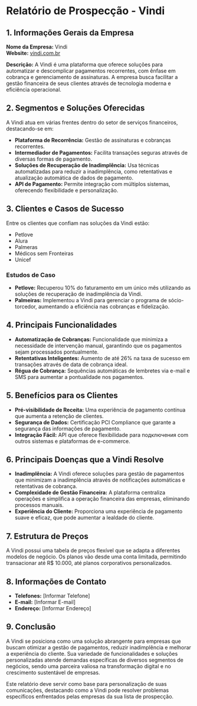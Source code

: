 # Relatório de Prospecção - Vindi

## 1. Informações Gerais da Empresa
**Nome da Empresa:** Vindi  
**Website:** [vindi.com.br](https://vindi.com.br)

**Descrição:**
A Vindi é uma plataforma que oferece soluções para automatizar e descomplicar pagamentos recorrentes, com ênfase em cobrança e gerenciamento de assinaturas. A empresa busca facilitar a gestão financeira de seus clientes através de tecnologia moderna e eficiência operacional.

## 2. Segmentos e Soluções Oferecidas
A Vindi atua em várias frentes dentro do setor de serviços financeiros, destacando-se em:

- **Plataforma de Recorrência:** Gestão de assinaturas e cobranças recorrentes.
- **Intermediador de Pagamentos:** Facilita transações seguras através de diversas formas de pagamento.
- **Soluções de Recuperação de Inadimplência:** Usa técnicas automatizadas para reduzir a inadimplência, como retentativas e atualização automática de dados de pagamento.
- **API de Pagamento:** Permite integração com múltiplos sistemas, oferecendo flexibilidade e personalização.

## 3. Clientes e Casos de Sucesso
Entre os clientes que confiam nas soluções da Vindi estão:

- Petlove
- Alura
- Palmeras
- Médicos sem Fronteiras
- Unicef

### Estudos de Caso
- **Petlove:** Recuperou 10% do faturamento em um único mês utilizando as soluções de recuperação de inadimplência da Vindi.
- **Palmeiras:** Implementou a Vindi para gerenciar o programa de sócio-torcedor, aumentando a eficiência nas cobranças e fidelização.

## 4. Principais Funcionalidades
- **Automatização de Cobranças:** Funcionalidade que minimiza a necessidade de intervenção manual, garantindo que os pagamentos sejam processados pontualmente.
- **Retentativas Inteligentes:** Aumento de até 26% na taxa de sucesso em transações através de data de cobrança ideal.
- **Régua de Cobrança:** Sequências automáticas de lembretes via e-mail e SMS para aumentar a pontualidade nos pagamentos.

## 5. Benefícios para os Clientes
- **Pré-visibilidade de Receita:** Uma experiência de pagamento contínua que aumenta a retenção de clientes.
- **Segurança de Dados:** Certificação PCI Compliance que garante a segurança das informações de pagamento.
- **Integração Fácil:** API que oferece flexibilidade para подключения com outros sistemas e plataformas de e-commerce.

## 6. Principais Doenças que a Vindi Resolve
- **Inadimplência:** A Vindi oferece soluções para gestão de pagamentos que minimizam a inadimplência através de notificações automáticas e retentativas de cobrança.
- **Complexidade de Gestão Financeira:** A plataforma centraliza operações e simplifica a operação financeira das empresas, eliminando processos manuais.
- **Experiência do Cliente:** Proporciona uma experiência de pagamento suave e eficaz, que pode aumentar a lealdade do cliente.

## 7. Estrutura de Preços
A Vindi possui uma tabela de preços flexível que se adapta a diferentes modelos de negócio. Os planos vão desde uma conta limitada, permitindo transacionar até R$ 10.000, até planos corporativos personalizados. 

## 8. Informações de Contato
- **Telefones:** [Informar Telefone]
- **E-mail:** [Informar E-mail]
- **Endereço:** [Informar Endereço]

## 9. Conclusão
A Vindi se posiciona como uma solução abrangente para empresas que buscam otimizar a gestão de pagamentos, reduzir inadimplência e melhorar a experiência do cliente. Sua variedade de funcionalidades e soluções personalizadas atende demandas específicas de diversos segmentos de negócios, sendo uma parceira valiosa na transformação digital e no crescimento sustentável de empresas.

Este relatório deve servir como base para personalização de suas comunicações, destacando como a Vindi pode resolver problemas específicos enfrentados pelas empresas da sua lista de prospecção.